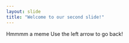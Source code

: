 ```yaml
---
layout: slide
title: "Welcome to our second slide!"
---
```

Hmmmm a meme
Use the left arrow to go back!
